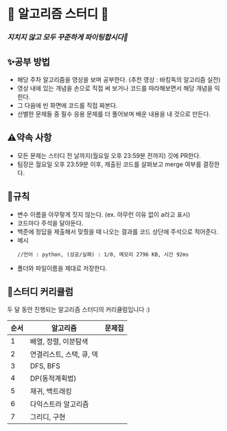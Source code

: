 # 🌻 알고리즘 스터디 🌻
### _지치지 않고 모두 꾸준하게 파이팅합시다💪_

## ✨공부 방법

- 해당 주차 알고리즘을 영상을 보며 공부한다. (추천 영상 : 바킹독의 알고리즘 실전)
- 영상 내에 있는 개념을 손으로 직접 써 보거나 코드를 따라해보면서 해당 개념을 익힌다.
- 그 다음에 빈 화면에 코드를 직접 짜본다.
- 선별한 문제들 중 필수 응용 문제를 더 풀어보며 배운 내용을 내 것으로 만든다.

## ⚠️약속 사항

- 모든 문제는 스터디 전 날까지(월요일 오후 23:59분 전까지) 깃에 PR한다. 
- 팀장은 월요일 오후 23:59분 이후, 제출된 코드를 살펴보고  merge 여부를 결정한다.

## 📗규칙

- 변수 이름을 아무렇게 짓지 않는다. (ex. 아무런 이유 없이 a라고 표시)
- 코드마다 주석을 달아둔다.
- 백준에 정답을 제출해서 맞췄을 때 나오는 결과를 코드 상단에 주석으로 적어준다.
- 예시
    ```
    //언어 : python, (성공/실패) : 1/0, 메모리 2796 KB, 시간 92ms
    ```
- 폴더와 파일이름을 제대로 저장한다.

## 🐥스터디 커리큘럼

두 달 동안 진행되는 알고리즘 스터디의 커리큘럼입니다 :)

| 순서 | 알고리즘 | 문제집 |
|------| ------ | ----- |
| 1 | 배열, 정렬, 이분탐색 | |
| 2 | 연결리스트, 스택, 큐, 덱 | |
| 3 | DFS, BFS | |
| 4 | DP(동적계획법) | |
| 5 | 재귀, 백트래킹 | |
| 6 |다익스트라 알고리즘 | |
| 7 |그리디, 구현 | |
